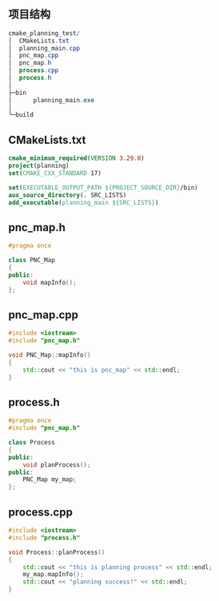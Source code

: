 ## 项目结构

```powershell
cmake_planning_test/
│  CMakeLists.txt
│  planning_main.cpp
│  pnc_map.cpp
│  pnc_map.h
│  process.cpp
│  process.h
│
├─bin
│      planning_main.exe
│
└─build
```

## CMakeLists.txt

```cmake
cmake_minimum_required(VERSION 3.29.0)
project(planning)
set(CMAKE_CXX_STANDARD 17)

set(EXECUTABLE_OUTPUT_PATH ${PROJECT_SOURCE_DIR}/bin)
aux_source_directory(. SRC_LISTS)
add_executable(planning_main ${SRC_LISTS})
```

## pnc_map.h

```c++
#pragma once

class PNC_Map
{
public:
    void mapInfo();
};
```

## pnc_map.cpp

```c++
#include <iostream>
#include "pnc_map.h"

void PNC_Map::mapInfo()
{
    std::cout << "this is pnc_map" << std::endl;
}
```

## process.h

```c++
#pragma once
#include "pnc_map.h"

class Process
{
public:
    void planProcess();
public:
    PNC_Map my_map;
};
```

## process.cpp

```c++
#include <iostream>
#include "process.h"

void Process::planProcess()
{
    std::cout << "this is planning process" << std::endl;
    my_map.mapInfo();
    std::cout << "planning success!" << std::endl;
}
```

